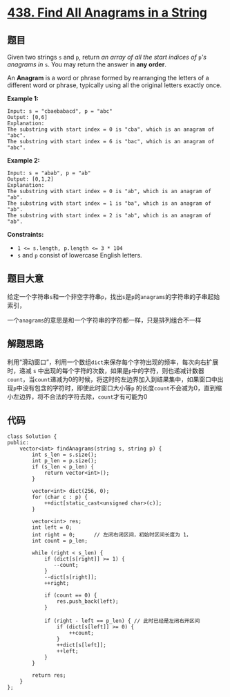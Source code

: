# [438. Find All Anagrams in a String](https://leetcode.com/problems/find-all-anagrams-in-a-string/)

## 题目

Given two strings `s` and `p`, return *an array of all the start indices of* `p`*'s anagrams in* `s`. You may return the answer in **any order**.

An **Anagram** is a word or phrase formed by rearranging the letters of a different word or phrase, typically using all the original letters exactly once.

 

**Example 1:**

```
Input: s = "cbaebabacd", p = "abc"
Output: [0,6]
Explanation:
The substring with start index = 0 is "cba", which is an anagram of "abc".
The substring with start index = 6 is "bac", which is an anagram of "abc".
```

**Example 2:**

```
Input: s = "abab", p = "ab"
Output: [0,1,2]
Explanation:
The substring with start index = 0 is "ab", which is an anagram of "ab".
The substring with start index = 1 is "ba", which is an anagram of "ab".
The substring with start index = 2 is "ab", which is an anagram of "ab".
```

 

**Constraints:**

- `1 <= s.length, p.length <= 3 * 104`
- `s` and `p` consist of lowercase English letters.

## 题目大意

给定一个字符串`s`和一个非空字符串`p`，找出`s`是`p`的`anagrams`的字符串的子串起始索引，

一个`anagrams`的意思是和一个字符串的字符都一样，只是排列组合不一样

## 解题思路

利用“滑动窗口”，利用一个数组`dict`来保存每个字符出现的频率，每次向右扩展时，递减 `s` 中出现的每个字符的次数，如果是`p`中的字符，则也递减计数器`count`，当`count`递减为0的时候，将这时的左边界加入到结果集中，如果窗口中出现`p`中没有包含的字符时，即使此时窗口大小等`p` 的长度`count`不会减为0，直到缩小左边界，将不合法的字符去除，`count`才有可能为0

## 代码

````
class Solution {
public:
    vector<int> findAnagrams(string s, string p) {
        int s_len = s.size();
        int p_len = p.size();
        if (s_len < p_len) {
            return vector<int>();
        }
        
        vector<int> dict(256, 0);
        for (char c : p) {
            ++dict[static_cast<unsigned char>(c)];
        }
        
        vector<int> res;
        int left = 0;
        int right = 0;		// 左闭右闭区间，初始时区间长度为 1，
        int count = p_len;
        
        while (right < s_len) {
            if (dict[s[right]] >= 1) {
               --count;
            }
            --dict[s[right]];
            ++right;
            
            if (count == 0) {
                res.push_back(left);
            }
            
            if (right - left == p_len) { // 此时已经是左闭右开区间
                if (dict[s[left]] >= 0) {
                    ++count;
                }
                ++dict[s[left]];
                ++left;
            }
        }
        
        return res;
    }
};
````

